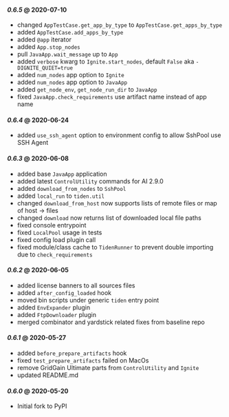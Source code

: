 #### *0.6.5* @ 2020-07-10
* changed `AppTestCase.get_app_by_type` to `AppTestCase.get_apps_by_type`
* added `AppTestCase.add_apps_by_type`
* added `@app` iterator
* added `App.stop_nodes`
* pull `JavaApp.wait_message` up to `App`
* added `verbose` kwarg to `Ignite.start_nodes`, default `False` aka `-DIGNITE_QUIET=true` 
* added `num_nodes` app option to `Ignite`
* added `num_nodes` app option to `JavaApp`
* added `get_node_env`, `get_node_run_dir` to `JavaApp`
* fixed `JavaApp.check_requirements` use artifact name instead of app name

#### *0.6.4* @ 2020-06-24
* added `use_ssh_agent` option to environment config to allow SshPool use SSH Agent

#### *0.6.3* @ 2020-06-08
* added base `JavaApp` application
* added latest `ControlUtility` commands for AI 2.9.0
* added `download_from_nodes` to `SshPool`
* added `local_run` to `tiden.util`
* changed `download_from_host` now supports lists of remote files or map of host -> files
* changed `download` now returns list of downloaded local file paths 
* fixed console entrypoint
* fixed `LocalPool` usage in tests
* fixed config load plugin call
* fixed module/class cache to `TidenRunner` to prevent double importing due to `check_requirements`

#### *0.6.2* @ 2020-06-05
* added license banners to all sources files
* added `after_config_loaded` hook
* moved bin scripts under generic `tiden` entry point
* added `EnvExpander` plugin
* added `FtpDownloader` plugin
* merged combinator and yardstick related fixes from baseline repo

#### *0.6.1* @ 2020-05-27
* added `before_prepare_artifacts` hook
* fixed `test_prepare_artifacts` failed on MacOs
* remove GridGain Ultimate parts from `ControlUtility` and `Ignite`
* updated README.md
     
#### *0.6.0* @ 2020-05-20
* Initial fork to PyPI
